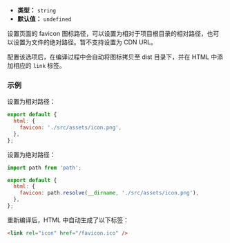 - **类型：** `string`
- **默认值：** `undefined`

设置页面的 favicon 图标路径，可以设置为相对于项目根目录的相对路径，也可以设置为文件的绝对路径。暂不支持设置为 CDN URL。

配置该选项后，在编译过程中会自动将图标拷贝至 dist 目录下，并在 HTML 中添加相应的 `link` 标签。

### 示例

设置为相对路径：

```js
export default {
  html: {
    favicon: './src/assets/icon.png',
  },
};
```

设置为绝对路径：

```js
import path from 'path';

export default {
  html: {
    favicon: path.resolve(__dirname, './src/assets/icon.png'),
  },
};
```

重新编译后，HTML 中自动生成了以下标签：

```html
<link rel="icon" href="/favicon.ico" />
```
